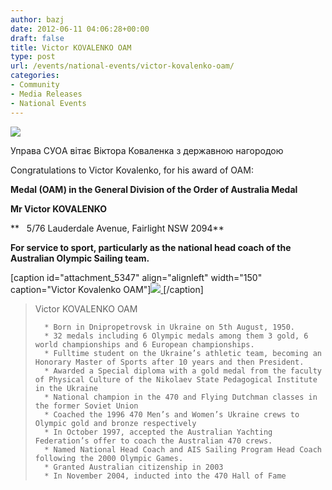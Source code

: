 ```yaml
---
author: bazj
date: 2012-06-11 04:06:28+00:00
draft: false
title: Victor KOVALENKO OAM
type: post
url: /events/national-events/victor-kovalenko-oam/
categories:
- Community
- Media Releases
- National Events
---
```


[![](http://www.ozeukes.com/wp-content/uploads/2012/06/zCYOA-Web-letterhead-color-600-pxls2.jpg)
](http://www.ozeukes.com/wp-content/uploads/2012/06/zCYOA-Web-letterhead-color-600-pxls2.jpg)

Управа CУОA вітає Віктора Коваленка з державною нагородою

Congratulations to Victor Kovalenko, for his award of OAM:



**Medal (OAM) in the General Division of the Order of Australia Medal**

**Mr Victor KOVALENKO**

**   5/76 Lauderdale Avenue, Fairlight NSW 2094**

**For service to sport, particularly as the national head coach of the Australian Olympic Sailing team.**



[caption id="attachment_5347" align="alignleft" width="150" caption="Victor Kovalenko OAM"][![](http://www.ozeukes.com/wp-content/uploads/2012/06/Victor-Kovalenko.jpg)
](http://www.ozeukes.com/wp-content/uploads/2012/06/Victor-Kovalenko.jpg)[/caption]






<blockquote>

Victor KOVALENKO OAM

> 
> 
	  * Born in Dnipropetrovsk in Ukraine on 5th August, 1950.
	  * 32 medals including 6 Olympic medals among them 3 gold, 6 world championships and 6 European championships.
	  * Fulltime student on the Ukraine’s athletic team, becoming an Honorary Master of Sports after 10 years and then President.
	  * Awarded a Special diploma with a gold medal from the faculty of Physical Culture of the Nikolaev State Pedagogical Institute in the Ukraine
	  * National champion in the 470 and Flying Dutchman classes in the former Soviet Union
	  * Coached the 1996 470 Men’s and Women’s Ukraine crews to Olympic gold and bronze respectively
	  * In October 1997, accepted the Australian Yachting Federation’s offer to coach the Australian 470 crews.
	  * Named National Head Coach and AIS Sailing Program Head Coach following the 2000 Olympic Games.
	  * Granted Australian citizenship in 2003
	  * In November 2004, inducted into the 470 Hall of Fame

</blockquote>







<blockquote></blockquote>

